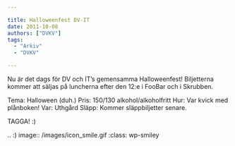 ```yaml
---

title: Halloweenfest DV-IT
date: 2011-10-08
authors: ["DVKV"]
tags:
  - "Arkiv"
  - "DVKV"

---
```


Nu är det dags för DV och IT’s gemensamma Halloweenfest!
 Biljetterna kommer att säljas på luncherna efter den 12:e i FooBar och
  i Skrubben.

 Tema: Halloween (duh.)
 Pris: 150/130 alkohol/alkoholfritt
 Hur: Var kvick med plånboken!
 Var: Uthgård
 Släpp: Kommer släppbiljetter senare.

TAGGA! :)

.. :) image:: /images/icon_smile.gif
   :class: wp-smiley